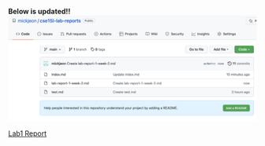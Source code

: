 **Below is updated!!**
![Github_page_screenshot](github.png)

[Lab1 Report](https://mickjeon.github.io/cse15l-lab-reports/lab-report-1-week-2.html)
